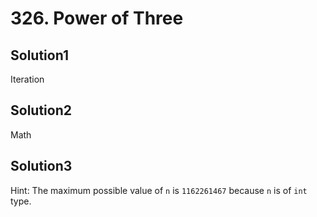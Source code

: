 # 326. Power of Three

## Solution1

Iteration

## Solution2

Math

## Solution3

Hint: The maximum possible value of `n` is `1162261467` because `n` is of `int` type. 
